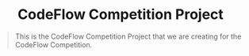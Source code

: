 # <div align="center">CodeFlow Competition Project</div>
> This is the CodeFlow Competition Project that we are creating for the CodeFlow Competition.
